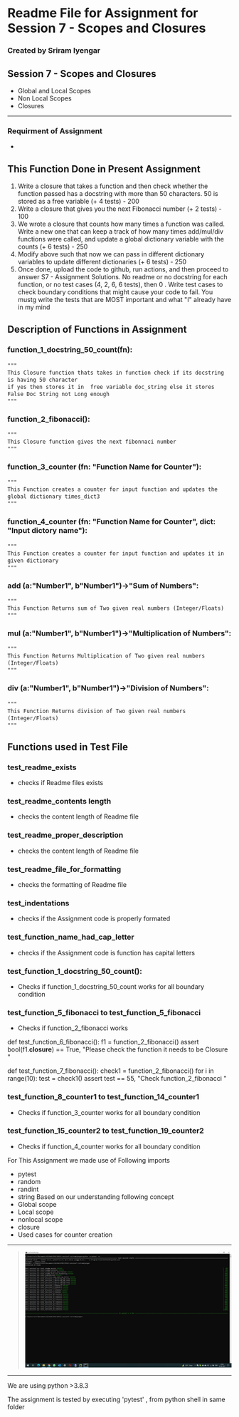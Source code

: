 # Readme File for Assignment for Session 7 - Scopes and Closures
### Created by Sriram Iyengar
## Session 7 - Scopes and Closures
- Global and Local Scopes
- Non Local Scopes 
- Closures
-----------------------------------------------------------------------------------------------------------------------------------------------------------------------------------------
### Requirment of Assignment
-

## This Function Done in Present Assignment
1. Write a closure that takes a function and then check whether the function passed has a docstring with more than 50 characters. 50 is stored as a free variable (+ 4 tests) - 200
2. Write a closure that gives you the next Fibonacci number (+ 2 tests) - 100
3. We wrote a closure that counts how many times a function was called. Write a new one that can keep a track of how many times add/mul/div functions were called, and update a global dictionary variable with the counts (+ 6 tests) - 250
4. Modify above such that now we can pass in different dictionary variables to update different dictionaries (+ 6 tests) - 250
5. Once done, upload the code to github, run actions, and then proceed to answer S7 - Assignment Solutions. 
No readme or no docstring for each function, or no test cases (4, 2, 6, 6 tests), then 0 . 
Write test cases to check boundary conditions that might cause your code to fail. 
You mustg write the tests that are MOST important and what "I" already have in my mind 

## Description of Functions in Assignment
### function_1_docstring_50_count(fn):
    """
    This Closure function thats takes in function check if its docstring is having 50 character
    if yes then stores it in  free variable doc_string else it stores False Doc String not Long enough
    """

### function_2_fibonacci():
    """
    This Closure function gives the next fibonnaci number
    """

### function_3_counter (fn: "Function Name for Counter"):
    """
    This Function creates a counter for input function and updates the global dictionary times_dict3
    """
### function_4_counter (fn: "Function Name for Counter", dict: "Input dictory name"):
    """
    This Function creates a counter for input function and updates it in given dictionary
    """

### add (a:"Number1", b"Number1")->"Sum of Numbers":
    """
    This Function Returns sum of Two given real numbers (Integer/Floats)
    """

### mul (a:"Number1", b"Number1")->"Multiplication of Numbers":
    """
    This Function Returns Multiplication of Two given real numbers (Integer/Floats)
    """
### div (a:"Number1", b"Number1")->"Division of Numbers":
    """
    This Function Returns division of Two given real numbers (Integer/Floats)
    """
## Functions used in Test File
### test_readme_exists 
- checks if Readme files exists

### test_readme_contents length 
- checks the content length of  Readme file
### test_readme_proper_description 
- checks the content length of  Readme file

### test_readme_file_for_formatting 
- checks the formatting of  Readme file

### test_indentations 
- checks if the Assignment code is properly formated

### test_function_name_had_cap_letter 
- checks if the Assignment code is function has capital letters 


### test_function_1_docstring_50_count():
- Checks if function_1_docstring_50_count works  for all boundary condition  


### test_function_5_fibonacci to test_function_5_fibonacci
- Checks if function_2_fibonacci works


def test_function_6_fibonacci():
    f1 = function_2_fibonacci()
    assert bool(f1.__closure__) == True, "Please check the function it needs to be Closure "


def test_function_7_fibonacci():
    check1 = function_2_fibonacci()
    for i in range(10):
        test = check1()
    assert test == 55, "Check function_2_fibonacci "


### test_function_8_counter1 to test_function_14_counter1
- Checks if function_3_counter works  for all boundary condition

### test_function_15_counter2 to test_function_19_counter2
- Checks if function_4_counter works  for all boundary condition

For This Assignment we made use of Following imports 
- pytest
- random
- randint
- string
Based on our understanding following concept
- Global scope
- Local scope
- nonlocal scope
- closure
- Used cases for counter creation

***
> ![My Image](https://github.com/rsriramiyengar/EPAi3-session7-rsriramiyengar/blob/master/images/Image01.JPG)
***

We are using python >3.8.3

The assignment is  tested by executing 'pytest' , from python shell in same folder
